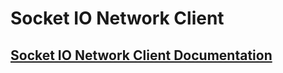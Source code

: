 ﻿# Socket IO Network Client
## [Socket IO Network Client Documentation](https://clandais.github.io/Unity-Socket-IO-Network/)